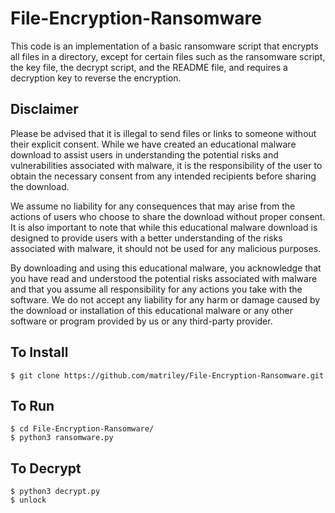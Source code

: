# File-Encryption-Ransomware
This code is an implementation of a basic ransomware script that encrypts all files in a directory, except for certain files such as the ransomware script, the key file, the decrypt script, and the README file, and requires a decryption key to reverse the encryption.

## Disclaimer

Please be advised that it is illegal to send files or links to someone without their explicit consent. While we have created an educational malware download to assist users in understanding the potential risks and vulnerabilities associated with malware, it is the responsibility of the user to obtain the necessary consent from any intended recipients before sharing the download.

We assume no liability for any consequences that may arise from the actions of users who choose to share the download without proper consent. It is also important to note that while this educational malware download is designed to provide users with a better understanding of the risks associated with malware, it should not be used for any malicious purposes.

By downloading and using this educational malware, you acknowledge that you have read and understood the potential risks associated with malware and that you assume all responsibility for any actions you take with the software. We do not accept any liability for any harm or damage caused by the download or installation of this educational malware or any other software or program provided by us or any third-party provider.

## To Install
```
$ git clone https://github.com/matriley/File-Encryption-Ransomware.git
```

## To Run
```
$ cd File-Encryption-Ransomware/
$ python3 ransomware.py
```

## To Decrypt
```
$ python3 decrypt.py
$ unlock
```
